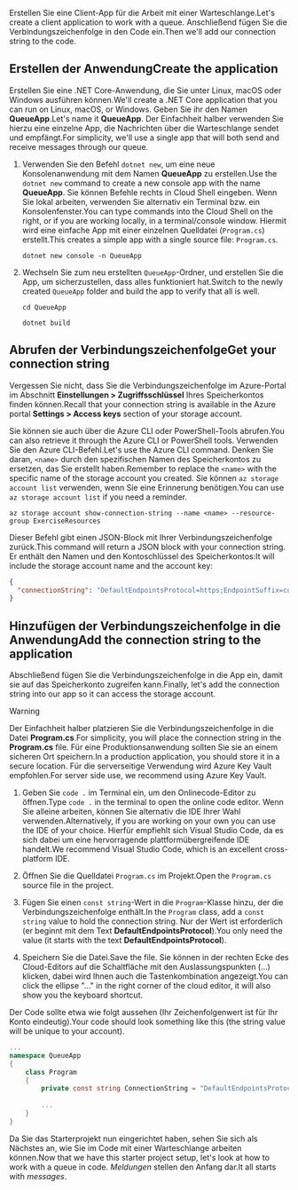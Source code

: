 <span data-ttu-id="2d438-101">Erstellen Sie eine Client-App für die Arbeit mit einer Warteschlange.</span><span class="sxs-lookup"><span data-stu-id="2d438-101">Let's create a client application to work with a queue.</span></span> <span data-ttu-id="2d438-102">Anschließend fügen Sie die Verbindungszeichenfolge in den Code ein.</span><span class="sxs-lookup"><span data-stu-id="2d438-102">Then we'll add our connection string to the code.</span></span>

## <a name="create-the-application"></a><span data-ttu-id="2d438-103">Erstellen der Anwendung</span><span class="sxs-lookup"><span data-stu-id="2d438-103">Create the application</span></span>

<span data-ttu-id="2d438-104">Erstellen Sie eine .NET Core-Anwendung, die Sie unter Linux, macOS oder Windows ausführen können.</span><span class="sxs-lookup"><span data-stu-id="2d438-104">We'll create a .NET Core application that you can run on Linux, macOS, or Windows.</span></span> <span data-ttu-id="2d438-105">Geben Sie ihr den Namen **QueueApp**.</span><span class="sxs-lookup"><span data-stu-id="2d438-105">Let's name it **QueueApp**.</span></span> <span data-ttu-id="2d438-106">Der Einfachheit halber verwenden Sie hierzu eine einzelne App, die Nachrichten über die Warteschlange sendet und empfängt.</span><span class="sxs-lookup"><span data-stu-id="2d438-106">For simplicity, we'll use a single app that will both send and receive messages through our queue.</span></span>

1. <span data-ttu-id="2d438-107">Verwenden Sie den Befehl `dotnet new`, um eine neue Konsolenanwendung mit dem Namen **QueueApp** zu erstellen.</span><span class="sxs-lookup"><span data-stu-id="2d438-107">Use the `dotnet new` command to create a new console app with the name **QueueApp**.</span></span> <span data-ttu-id="2d438-108">Sie können Befehle rechts in Cloud Shell eingeben. Wenn Sie lokal arbeiten, verwenden Sie alternativ ein Terminal bzw. ein Konsolenfenster.</span><span class="sxs-lookup"><span data-stu-id="2d438-108">You can type commands into the Cloud Shell on the right, or if you are working locally, in a terminal/console window.</span></span> <span data-ttu-id="2d438-109">Hiermit wird eine einfache App mit einer einzelnen Quelldatei (`Program.cs`) erstellt.</span><span class="sxs-lookup"><span data-stu-id="2d438-109">This creates a simple app with a single source file: `Program.cs`.</span></span>

    ```azurecli
    dotnet new console -n QueueApp
    ```

1. <span data-ttu-id="2d438-110">Wechseln Sie zum neu erstellten `QueueApp`-Ordner, und erstellen Sie die App, um sicherzustellen, dass alles funktioniert hat.</span><span class="sxs-lookup"><span data-stu-id="2d438-110">Switch to the newly created `QueueApp` folder and build the app to verify that all is well.</span></span>

    ```azurecli
    cd QueueApp
    ```

    ```azurecli
    dotnet build
    ```

## <a name="get-your-connection-string"></a><span data-ttu-id="2d438-111">Abrufen der Verbindungszeichenfolge</span><span class="sxs-lookup"><span data-stu-id="2d438-111">Get your connection string</span></span>

<span data-ttu-id="2d438-112">Vergessen Sie nicht, dass Sie die Verbindungszeichenfolge im Azure-Portal im Abschnitt **Einstellungen > Zugriffsschlüssel** Ihres Speicherkontos finden können.</span><span class="sxs-lookup"><span data-stu-id="2d438-112">Recall that your connection string is available in the Azure portal **Settings > Access keys** section of your storage account.</span></span>

<span data-ttu-id="2d438-113">Sie können sie auch über die Azure CLI oder PowerShell-Tools abrufen.</span><span class="sxs-lookup"><span data-stu-id="2d438-113">You can also retrieve it through the Azure CLI or PowerShell tools.</span></span> <span data-ttu-id="2d438-114">Verwenden Sie den Azure CLI-Befehl.</span><span class="sxs-lookup"><span data-stu-id="2d438-114">Let's use the Azure CLI command.</span></span> <span data-ttu-id="2d438-115">Denken Sie daran, `<name>` durch den spezifischen Namen des Speicherkontos zu ersetzen, das Sie erstellt haben.</span><span class="sxs-lookup"><span data-stu-id="2d438-115">Remember to replace the `<name>` with the specific name of the storage account you created.</span></span> <span data-ttu-id="2d438-116">Sie können `az storage account list` verwenden, wenn Sie eine Erinnerung benötigen.</span><span class="sxs-lookup"><span data-stu-id="2d438-116">You can use `az storage account list` if you need a reminder.</span></span>

```azurecli
az storage account show-connection-string --name <name> --resource-group ExerciseResources
```

<span data-ttu-id="2d438-117">Dieser Befehl gibt einen JSON-Block mit Ihrer Verbindungszeichenfolge zurück.</span><span class="sxs-lookup"><span data-stu-id="2d438-117">This command will return a JSON block with your connection string.</span></span> <span data-ttu-id="2d438-118">Er enthält den Namen und den Kontoschlüssel des Speicherkontos:</span><span class="sxs-lookup"><span data-stu-id="2d438-118">It will include the storage account name and the account key:</span></span>

```json
{
  "connectionString": "DefaultEndpointsProtocol=https;EndpointSuffix=core.windows.net;AccountName=<name>;AccountKey=vyw6aKz2PtSAgQ4ljJQgJFgxbCETdXt39ZyYQ5fLqoBJj/gT+43TbrhoVco7Rqj/AAJVlvFORRfnYqGHiX9QcQ=="
}
```

## <a name="add-the-connection-string-to-the-application"></a><span data-ttu-id="2d438-119">Hinzufügen der Verbindungszeichenfolge in die Anwendung</span><span class="sxs-lookup"><span data-stu-id="2d438-119">Add the connection string to the application</span></span>

<span data-ttu-id="2d438-120">Abschließend fügen Sie die Verbindungszeichenfolge in die App ein, damit sie auf das Speicherkonto zugreifen kann.</span><span class="sxs-lookup"><span data-stu-id="2d438-120">Finally, let's add the connection string into our app so it can access the storage account.</span></span>

> [!WARNING]
> <span data-ttu-id="2d438-121">Der Einfachheit halber platzieren Sie die Verbindungszeichenfolge in die Datei **Program.cs**.</span><span class="sxs-lookup"><span data-stu-id="2d438-121">For simplicity, you will place the connection string in the **Program.cs** file.</span></span> <span data-ttu-id="2d438-122">Für eine Produktionsanwendung sollten Sie sie an einem sicheren Ort speichern.</span><span class="sxs-lookup"><span data-stu-id="2d438-122">In a production application, you should store it in a secure location.</span></span> <span data-ttu-id="2d438-123">Für die serverseitige Verwendung wird Azure Key Vault empfohlen.</span><span class="sxs-lookup"><span data-stu-id="2d438-123">For server side use, we recommend using Azure Key Vault.</span></span>

1. <span data-ttu-id="2d438-124">Geben Sie `code .` im Terminal ein, um den Onlinecode-Editor zu öffnen.</span><span class="sxs-lookup"><span data-stu-id="2d438-124">Type `code .` in the terminal to open the online code editor.</span></span> <span data-ttu-id="2d438-125">Wenn Sie alleine arbeiten, können Sie alternativ die IDE Ihrer Wahl verwenden.</span><span class="sxs-lookup"><span data-stu-id="2d438-125">Alternatively, if you are working on your own you can use the IDE of your choice.</span></span> <span data-ttu-id="2d438-126">Hierfür empfiehlt sich Visual Studio Code, da es sich dabei um eine hervorragende plattformübergreifende IDE handelt.</span><span class="sxs-lookup"><span data-stu-id="2d438-126">We recommend Visual Studio Code, which is an excellent cross-platform IDE.</span></span>

1. <span data-ttu-id="2d438-127">Öffnen Sie die Quelldatei `Program.cs` im Projekt.</span><span class="sxs-lookup"><span data-stu-id="2d438-127">Open the `Program.cs` source file in the project.</span></span>

1. <span data-ttu-id="2d438-128">Fügen Sie einen `const string`-Wert in die `Program`-Klasse hinzu, der die Verbindungszeichenfolge enthält.</span><span class="sxs-lookup"><span data-stu-id="2d438-128">In the `Program` class, add a `const string` value to hold the connection string.</span></span> <span data-ttu-id="2d438-129">Nur der Wert ist erforderlich (er beginnt mit dem Text **DefaultEndpointsProtocol**).</span><span class="sxs-lookup"><span data-stu-id="2d438-129">You only need the value (it starts with the text **DefaultEndpointsProtocol**).</span></span>

1. <span data-ttu-id="2d438-130">Speichern Sie die Datei.</span><span class="sxs-lookup"><span data-stu-id="2d438-130">Save the file.</span></span> <span data-ttu-id="2d438-131">Sie können in der rechten Ecke des Cloud-Editors auf die Schaltfläche mit den Auslassungspunkten (...) klicken, dabei wird Ihnen auch die Tastenkombination angezeigt.</span><span class="sxs-lookup"><span data-stu-id="2d438-131">You can click the ellipse "..." in the right corner of the cloud editor, it will also show you the keyboard shortcut.</span></span>

<span data-ttu-id="2d438-132">Der Code sollte etwa wie folgt aussehen (Ihr Zeichenfolgenwert ist für Ihr Konto eindeutig).</span><span class="sxs-lookup"><span data-stu-id="2d438-132">Your code should look something like this (the string value will be unique to your account).</span></span>

```csharp
...
namespace QueueApp
{
    class Program
    {
        private const string ConnectionString = "DefaultEndpointsProtocol=https; ...";
        
        ...
    }
}
```

<span data-ttu-id="2d438-133">Da Sie das Starterprojekt nun eingerichtet haben, sehen Sie sich als Nächstes an, wie Sie im Code mit einer Warteschlange arbeiten können.</span><span class="sxs-lookup"><span data-stu-id="2d438-133">Now that we have this starter project setup, let's look at how to work with a queue in code.</span></span> <span data-ttu-id="2d438-134">_Meldungen_ stellen den Anfang dar.</span><span class="sxs-lookup"><span data-stu-id="2d438-134">It all starts with _messages_.</span></span>
